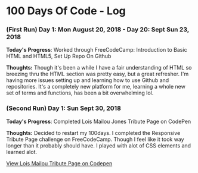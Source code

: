 # 100 Days Of Code - Log

### (First Run) Day 1: Mon August 20, 2018 - Day 20: Sept Sun 23, 2018

**Today's Progress**: Worked through FreeCodeCamp: Introduction to Basic HTML and HTML5, Set Up Repo On Github

**Thoughts:** Though it's been a while I have a fair understanding of HTML so breezing thru the HTML section was pretty easy, but a great refresher. I'm having more issues setting up and learning how to use Github and repositories. It's a completely new platform for me, learning a whole new set of terms and functions, has been a bit overwhelming lol.

<!-- **Link to work:** None Today -->
### (Second Run) Day 1: Sun Sept 30, 2018

**Today's Progress**: Completed Lois Mailou Jones Tribute Page on CodePen

**Thoughts:** Decided to restart my 100days. I completed the Responsive Tribute Page challenge on FreeCodeCamp. Though I feel like it took way longer than it probably should have. I played with alot of CSS elements and learned alot. 


<!-- **Link to work:**-->
<a href="https://codepen.io/lolitadefoe/pen/BOdZwN"> View Lois Mailou Tribute Page on Codepen</a>
